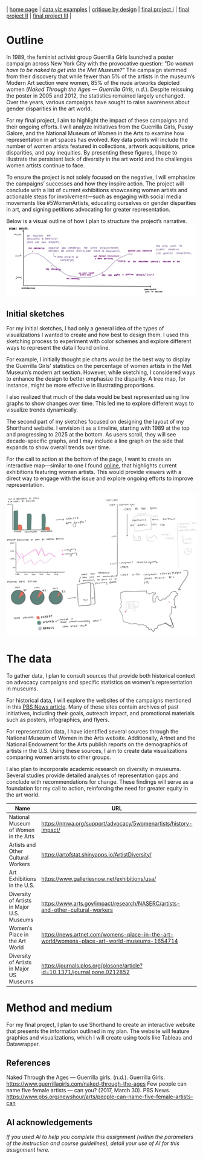 | [home page](https://belen-tc.github.io/BelenT-dataviz-portfolio/) | [data viz examples](dataviz-examples) | [critique by design](critique-by-design) | [final project I](final-project-part-one) | [final project II](final-project-part-two) | [final project III](final-project-part-three) |


# Outline
In 1989, the feminist activist group Guerrilla Girls launched a poster campaign across New York City with the provocative question: *"Do women have to be naked to get into the Met Museum?"* The campaign stemmed from their discovery that while fewer than 5% of the artists in the museum’s Modern Art section were women, 85% of the nude artworks depicted women (*Naked Through the Ages — Guerrilla Girls, n.d.*). Despite reissuing the poster in 2005 and 2012, the statistics remained largely unchanged. Over the years, various campaigns have sought to raise awareness about gender disparities in the art world.  

For my final project, I aim to highlight the impact of these campaigns and their ongoing efforts. I will analyze initiatives from the Guerrilla Girls, Pussy Galore, and the National Museum of Women in the Arts to examine how representation in art spaces has evolved. Key data points will include the number of women artists featured in collections, artwork acquisitions, price disparities, and pay inequities. By presenting these figures, I hope to illustrate the persistent lack of diversity in the art world and the challenges women artists continue to face.  

To ensure the project is not solely focused on the negative, I will emphasize the campaigns’ successes and how they inspire action. The project will conclude with a list of current exhibitions showcasing women artists and actionable steps for involvement—such as engaging with social media movements like #5WomenArtists, educating ourselves on gender disparities in art, and signing petitions advocating for greater representation.  

Below is a visual outline of how I plan to structure the project’s narrative.
![visual outline](https://github.com/Belen-TC/BelenT-dataviz-portfolio/blob/main/Visual%20Outline.jpg) 

## Initial sketches
For my initial sketches, I had only a general idea of the types of visualizations I wanted to create and how best to design them. I used this sketching process to experiment with color schemes and explore different ways to represent the data I found online.

For example, I initially thought pie charts would be the best way to display the Guerrilla Girls' statistics on the percentage of women artists in the Met Museum’s modern art section. However, while sketching, I considered ways to enhance the design to better emphasize the disparity. A tree map, for instance, might be more effective in illustrating proportions.

I also realized that much of the data would be best represented using line graphs to show changes over time. This led me to explore different ways to visualize trends dynamically.

The second part of my sketches focused on designing the layout of my Shorthand website. I envision it as a timeline, starting with 1989 at the top and progressing to 2025 at the bottom. As users scroll, they will see decade-specific graphs, and I may include a line graph on the side that expands to show overall trends over time.

For the call to action at the bottom of the page, I want to create an interactive map—similar to one I found [online](https://www.galleriesnow.net/artmap/usa/), that highlights current exhibitions featuring women artists. This would provide viewers with a direct way to engage with the issue and explore ongoing efforts to improve representation.

![Initial Sketches](https://github.com/Belen-TC/BelenT-dataviz-portfolio/blob/main/Initial%20Sketches.jpg)

# The data
To gather data, I plan to consult sources that provide both historical context on advocacy campaigns and specific statistics on women's representation in museums.  

For historical data, I will explore the websites of the campaigns mentioned in this [PBS News article](https://www.pbs.org/newshour/arts/people-can-name-five-female-artists-can). Many of these sites contain archives of past initiatives, including their goals, outreach impact, and promotional materials such as posters, infographics, and flyers.  

For representation data, I have identified several sources through the National Museum of Women in the Arts website. Additionally, Artnet and the National Endowment for the Arts publish reports on the demographics of artists in the U.S. Using these sources, I aim to create data visualizations comparing women artists to other groups.  

I also plan to incorporate academic research on diversity in museums. Several studies provide detailed analyses of representation gaps and conclude with recommendations for change. These findings will serve as a foundation for my call to action, reinforcing the need for greater equity in the art world.

| Name | URL | Description |
|------|-----|-------------|
|  National Museum of Women in the Arts | https://nmwa.org/support/advocacy/5womenartists/history-impact/ | #5WomenArtists Campaign |
|  Artists and Other Cultural Workers | https://artofstat.shinyapps.io/ArtistDiversity/ | Accessible Data Set |
|  Art Exhibitions in the U.S. | https://www.galleriesnow.net/exhibitions/usa/ | Interactive Map |
|  Diversity of Artists in Major U.S. Museums | https://www.arts.gov/impact/research/NASERC/artists-and-other-cultural-workers | 2022 Report |
|  Women's Place in the Art World | https://news.artnet.com/womens-place-in-the-art-world/womens-place-art-world-museums-1654714 | 2018 Report |
|  Diversity of Artists in Major US Museums | https://journals.plos.org/plosone/article?id=10.1371/journal.pone.0212852 | Academic Research Paper |

# Method and medium
For my final project, I plan to use Shorthand to create an interactive website that presents the information outlined in my plan. The website will feature graphics and visualizations, which I will create using tools like Tableau and Datawrapper.

## References
Naked Through the Ages — Guerrilla girls. (n.d.). Guerrilla Girls. https://www.guerrillagirls.com/naked-through-the-ages 
Few people can name five female artists — can you? (2017, March 30). PBS News. https://www.pbs.org/newshour/arts/people-can-name-five-female-artists-can

## AI acknowledgements
_If you used AI to help you complete this assignment (within the parameters of the instruction and course guidelines), detail your use of AI for this assignment here._
